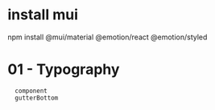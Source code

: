 # install mui

npm install @mui/material @emotion/react @emotion/styled

# 01 - Typography
      component
      gutterBottom